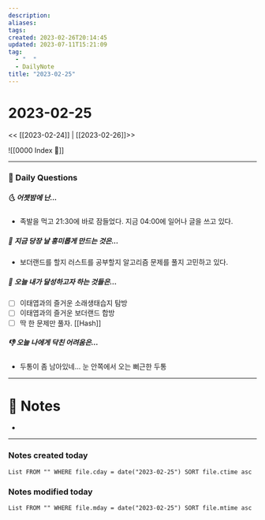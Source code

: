 ```yaml
---
description:
aliases: 
tags: 
created: 2023-02-26T20:14:45
updated: 2023-07-11T15:21:09
tag:
  - "  "
  - DailyNote
title: "2023-02-25"
---
```


# 2023-02-25

<< [[2023-02-24]] | [[2023-02-26]]>>

![[0000 Index 🔗]]

---
### 📅 Daily Questions

##### 🌜 어젯밤에 난...

- 족발을 먹고 21:30에 바로 잠들었다. 지금 04:00에 일어나 글을 쓰고 있다.

##### 🙌 지금 당장 날 흥미롭게 만드는 것은...

- 보더랜드를 할지 러스트를 공부할지 알고리즘 문제를 풀지 고민하고 있다.

##### 🚀 오늘 내가 달성하고자 하는 것들은...

- [ ] 이태엽과의 즐거운 소래생태습지 탐방
- [ ] 이태엽과의 즐거운 보더랜드 합방
- [ ] 딱 한 문제만 풀자. [[Hash]]

##### 👎 오늘 나에게 닥친 어려움은...

- 두통이 좀 남아있네... 눈 안쪽에서 오는 뻐근한 두통

---

# 📝 Notes

- 

---

### Notes created today

```dataview
List FROM "" WHERE file.cday = date("2023-02-25") SORT file.ctime asc
```

### Notes modified today

```dataview
List FROM "" WHERE file.mday = date("2023-02-25") SORT file.mtime asc
```
